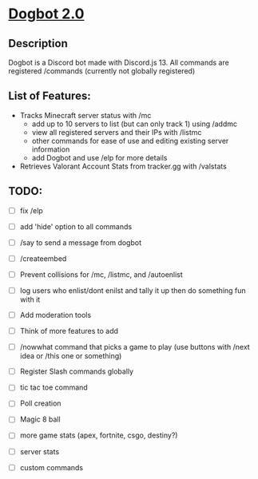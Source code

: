 # [Dogbot 2.0](https://discord.com/api/oauth2/authorize?client_id=848283770041532425&permissions=8&scope=bot%20applications.commands)
## Description
  Dogbot is a Discord bot made with Discord.js 13. All commands are registered /commands (currently not globally registered)
  
## List of Features:
  * Tracks Minecraft server status with /mc
    - add up to 10 servers to list (but can only track 1) using /addmc
    - view all registered servers and their IPs with /listmc
    - other commands for ease of use and editing existing server information
    - add Dogbot and use /elp for more details
  * Retrieves Valorant Account Stats from tracker.gg with /valstats

## TODO: 
  - [ ] fix /elp
  - [ ] add 'hide' option to all commands
  - [ ] /say to send a message from dogbot
  - [ ] /createembed
  - [ ] Prevent collisions for /mc, /listmc, and /autoenlist
  - [ ] log users who enlist/dont enilst and tally it up then do something fun with it
  - [ ] Add moderation tools
  - [ ] Think of more features to add
  - [ ] /nowwhat command that picks a game to play (use buttons with /next idea or /this one or something)
  - [ ] Register Slash commands globally
  - [ ] tic tac toe command
  - [ ] Poll creation
  - [ ] Magic 8 ball
  - [ ] more game stats (apex, fortnite, csgo, destiny?)
  - [ ] server stats
  - [ ] custom commands

